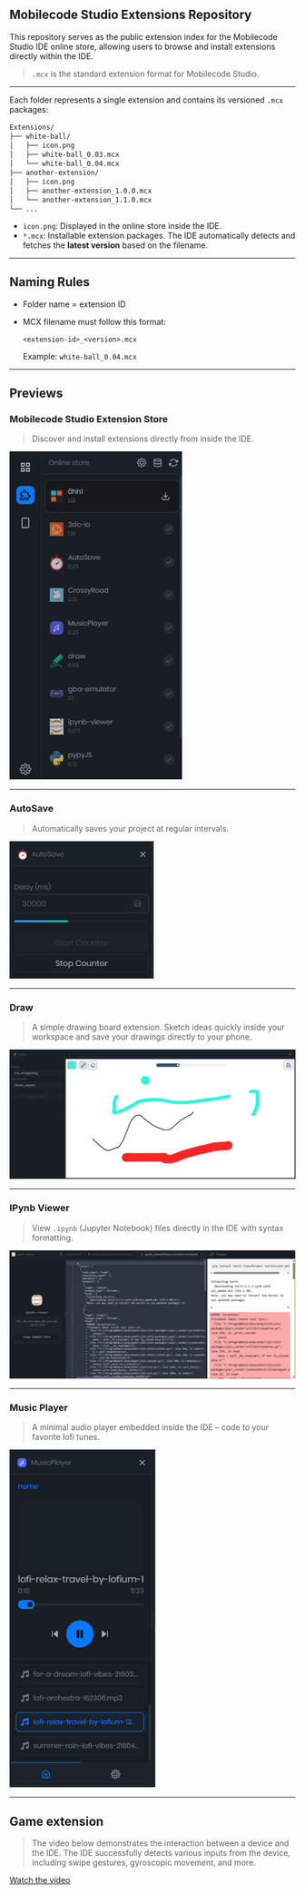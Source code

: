 ## Mobilecode Studio Extensions Repository
This repository serves as the public extension index for the Mobilecode Studio IDE online store, allowing users to browse and install extensions directly within the IDE.

> `.mcx` is the standard extension format for Mobilecode Studio.

---

Each folder represents a single extension and contains its versioned `.mcx` packages:

```
Extensions/
├── white-ball/
│   ├── icon.png
│   ├── white-ball_0.03.mcx
│   └── white-ball_0.04.mcx
├── another-extension/
│   ├── icon.png
│   ├── another-extension_1.0.0.mcx
│   └── another-extension_1.1.0.mcx
└── ...
```

* `icon.png`: Displayed in the online store inside the IDE.
* `*.mcx`: Installable extension packages. The IDE automatically detects and fetches the **latest version** based on the filename.

---

## Naming Rules

* Folder name = extension ID
* MCX filename must follow this format:

  ```
  <extension-id>_<version>.mcx
  ```

  Example: `white-ball_0.04.mcx`

---


## Previews

### Mobilecode Studio Extension Store

> Discover and install extensions directly from inside the IDE.

![Online Store View](screenshots/online-store.png)

---

### AutoSave

> Automatically saves your project at regular intervals.

![AutoSave Extension Preview](screenshots/autosave.png)

---

### Draw

> A simple drawing board extension. Sketch ideas quickly inside your workspace and save your drawings directly to your phone.

![Draw Extension Preview](screenshots/draw.png)

---

### IPynb Viewer

> View `.ipynb` (Jupyter Notebook) files directly in the IDE with syntax formatting.

![IPynb Viewer Preview](screenshots/ipynb-viewer.png)

---

### Music Player

> A minimal audio player embedded inside the IDE – code to your favorite lofi tunes.

![Music Player Preview](screenshots/music-player.png)

---

## Game extension
> The video below demonstrates the interaction between a device and the IDE. The IDE successfully detects various inputs from the device, including swipe gestures, gyroscopic movement, and more.


[Watch the video](game-extensions.mp4)
